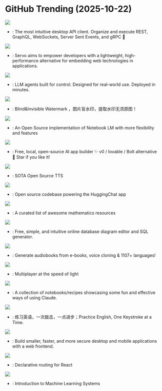 # GitHub Trending (2025-10-22)

![](https://img.shields.io/badge/TypeScript-New%201-green?style=flat-square&logo=appveyor)
- [](https://github.comundefined): The most intuitive desktop API client. Organize and execute REST, GraphQL, WebSockets, Server Sent Events, and gRPC 🦬

![](https://img.shields.io/badge/Rust-New%20374-green?style=flat-square&logo=appveyor)
- [](https://github.comundefined): Servo aims to empower developers with a lightweight, high-performance alternative for embedding web technologies in applications.

![](https://img.shields.io/badge/Python-New%20134-green?style=flat-square&logo=appveyor)
- [](https://github.comundefined): LLM agents built for control. Designed for real-world use. Deployed in minutes.

![](https://img.shields.io/badge/Python-New%20357-green?style=flat-square&logo=appveyor)
- [](https://github.comundefined): Blind&Invisible Watermark ，图片盲水印，提取水印无须原图！

![](https://img.shields.io/badge/TypeScript-New%20588-green?style=flat-square&logo=appveyor)
- [](https://github.comundefined): An Open Source implementation of Notebook LM with more flexibility and features

![](https://img.shields.io/badge/TypeScript-New%20215-green?style=flat-square&logo=appveyor)
- [](https://github.comundefined): Free, local, open-source AI app builder ✨ v0 / lovable / Bolt alternative 🌟 Star if you like it!

![](https://img.shields.io/badge/Python-New%2071-green?style=flat-square&logo=appveyor)
- [](https://github.comundefined): SOTA Open Source TTS

![](https://img.shields.io/badge/TypeScript-New%20194-green?style=flat-square&logo=appveyor)
- [](https://github.comundefined): Open source codebase powering the HuggingChat app

![](https://img.shields.io/badge/Python-New%2038-green?style=flat-square&logo=appveyor)
- [](https://github.comundefined): A curated list of awesome mathematics resources

![](https://img.shields.io/badge/JavaScript-New%20107-green?style=flat-square&logo=appveyor)
- [](https://github.comundefined): Free, simple, and intuitive online database diagram editor and SQL generator.

![](https://img.shields.io/badge/Python-New%20382-green?style=flat-square&logo=appveyor)
- [](https://github.comundefined): Generate audiobooks from e-books, voice cloning & 1107+ languages!

![](https://img.shields.io/badge/Rust-New%20130-green?style=flat-square&logo=appveyor)
- [](https://github.comundefined): Multiplayer at the speed of light

![](https://img.shields.io/badge/Jupyter%20Notebook-New%20343-green?style=flat-square&logo=appveyor)
- [](https://github.comundefined): A collection of notebooks/recipes showcasing some fun and effective ways of using Claude.

![](https://img.shields.io/badge/Vue-New%20107-green?style=flat-square&logo=appveyor)
- [](https://github.comundefined): 练习英语，一次敲击，一点进步；Practice English, One Keystroke at a Time.

![](https://img.shields.io/badge/Rust-New%2054-green?style=flat-square&logo=appveyor)
- [](https://github.comundefined): Build smaller, faster, and more secure desktop and mobile applications with a web frontend.

![](https://img.shields.io/badge/TypeScript-New%207-green?style=flat-square&logo=appveyor)
- [](https://github.comundefined): Declarative routing for React

![](https://img.shields.io/badge/Python-New%20416-green?style=flat-square&logo=appveyor)
- [](https://github.comundefined): Introduction to Machine Learning Systems


